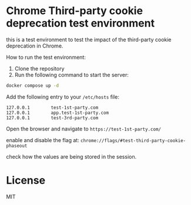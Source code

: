 # Chrome Third-party cookie deprecation test environment

this is a test environment to test the impact of the third-party cookie deprecation in Chrome.

How to run the test environment:

1. Clone the repository
2. Run the following command to start the server:
```bash
docker compose up -d
```

Add the following entry to your `/etc/hosts` file:
```
127.0.0.1        test-1st-party.com
127.0.0.1        app.test-1st-party.com
127.0.0.1        test-3rd-party.com
```

Open the browser and navigate to `https://test-1st-party.com/`

enable and disable the flag at: `chrome://flags/#test-third-party-cookie-phaseout`

check how the values are being stored in the session.

# License
MIT
